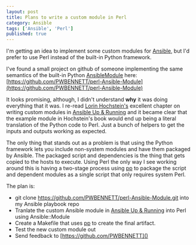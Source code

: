 ```yaml
---
layout: post
title: Plans to write a custom module in Perl
category: Ansible
tags: ['Ansible', 'Perl']
published: true
---
```


I'm getting an idea to implement some custom modules for [Ansible](http://www.ansible.com/), but I'd prefer to use Perl instead of the built-in Python framework.

I've found a small project on github of someone implementing the same semantics of the built-in Python [AnsibleModule](http://docs.ansible.com/ansible/developing_modules.html) here: [https://github.com/PWBENNETT/perl-Ansible-Module](https://github.com/PWBENNETT/perl-Ansible-Module)

It looks promising, although, I didn't understand **why** it was doing everything that it was. I re-read [Lorin Hochstein's](https://twitter.com/lhochstein) excellent chapter on writing custom modules in [Ansible Up & Running](http://www.ansiblebook.com/) and it became clear that the example module in Hochstein's book would end up being a literal translation of the Python code to Perl. Just a bunch of helpers to get the inputs and outputs working as expected.

The only thing that stands out as a problem is that using the Python framework lets you include non-system modules and have them packaged by Ansible. The packaged script and dependencies is the thing that gets copied to the hosts to execute. Using Perl the only way I see working around this is having a two-stage process using [pp](https://metacpan.org/pod/pp) to package the script and dependent modules as a single script that only requires system Perl.

The plan is:
* git clone https://github.com/PWBENNETT/perl-Ansible-Module.git into my Ansible playbook repo
* Tranlate the custom Ansible module in [Ansible Up & Running](http://www.ansiblebook.com/) into Perl using Ansible::Module
* Create a Makefile that uses [pp](https://metacpan.org/pod/pp) to create the final artifact.
* Test the new custom module out
* Send feedback to [https://github.com/PWBENNETT]()

